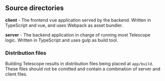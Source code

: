## Source directories

**client** - The frontend vue application served by the backend. Written in TypeScript and vue, and uses Webpack as asset bundler.

**server** - The backend application in charge of running most Telescope logic. Written in TypeScript and uses gulp as build tool.

### Distribution files

Building Telescope results in distribution files being placed at `app/build`. These files should not be comitted and contain a combination of server and client files.